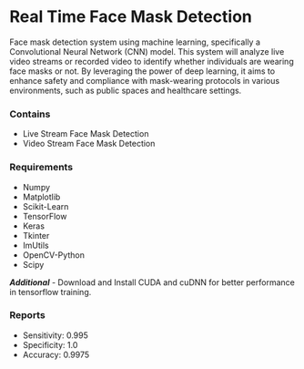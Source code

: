 # Real Time Face Mask Detection

Face mask detection system using machine learning, specifically a Convolutional Neural Network (CNN) model. This system will analyze live video streams or recorded video to identify whether individuals are wearing face masks or not. By leveraging the power of deep learning, it aims to enhance safety and compliance with mask-wearing protocols in various environments, such as public spaces and healthcare settings.

### Contains
- Live Stream Face Mask Detection
- Video Stream Face Mask Detection

### Requirements
- Numpy
- Matplotlib
- Scikit-Learn
- TensorFlow
- Keras
- Tkinter
- ImUtils
- OpenCV-Python
- Scipy

***Additional*** - Download and Install CUDA and cuDNN for better performance in tensorflow training.

### Reports
- Sensitivity: 0.995
- Specificity: 1.0
- Accuracy: 0.9975
